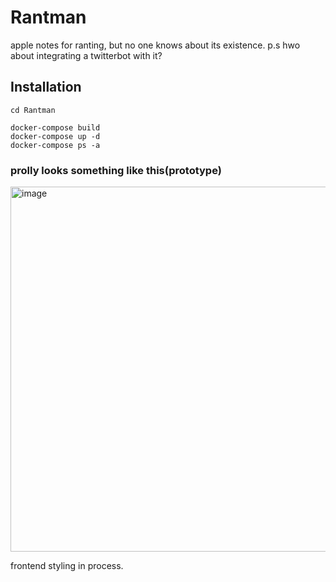 # Rantman
apple notes for ranting, but no one knows about its existence.
p.s hwo about integrating a twitterbot with it?

## Installation

```
cd Rantman

docker-compose build
docker-compose up -d
docker-compose ps -a
```
### prolly looks something like this(prototype)

<img width="584" alt="image" src="https://user-images.githubusercontent.com/90976669/198881695-ba54b213-efef-4f6d-9fb5-2d92d572528e.png">

frontend styling in process.
